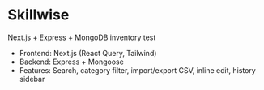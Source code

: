 # Skillwise
Next.js + Express + MongoDB inventory test

- Frontend: Next.js (React Query, Tailwind)
- Backend: Express + Mongoose
- Features: Search, category filter, import/export CSV, inline edit, history sidebar
